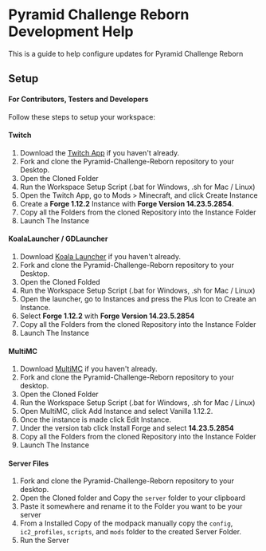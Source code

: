 # Pyramid Challenge Reborn Development Help

This is a guide to help configure updates for Pyramid Challenge Reborn

## Setup 

#### For Contributors, Testers and Developers
Follow these steps to setup your workspace:

#### Twitch
1) Download the [Twitch App](https://www.twitch.tv/downloads) if you haven't already.
2) Fork and clone the Pyramid-Challenge-Reborn repository to your Desktop.
3) Open the Cloned Folder
4) Run the Workspace Setup Script (.bat for Windows, .sh for Mac / Linux)
5) Open the Twitch App, go to Mods > Minecraft, and click Create Instance
6) Create a **Forge 1.12.2** Instance with **Forge Version 14.23.5.2854**.
7) Copy all the Folders from the cloned Repository into the Instance Folder
6) Launch The Instance


#### KoalaLauncher / GDLauncher
1) Download [Koala Launcher](https://koalalauncher.com/download) if you haven't already.
2) Fork and clone the Pyramid-Challenge-Reborn repository to your Desktop.
3) Open the Cloned Folded
4) Run the Workspace Setup Script (.bat for Windows, .sh for Mac / Linux)
5) Open the launcher, go to Instances and press the Plus Icon to Create an Instance.
6) Select **Forge 1.12.2** with **Forge Version 14.23.5.2854**
7) Copy all the Folders from the cloned Repository into the Instance Folder
8) Launch The Instance

#### MultiMC
1) Download [MultiMC](https://multimc.org) if you haven't already.
2) Fork and clone the Pyramid-Challenge-Reborn repository to your desktop.
3) Open the Cloned Folder
4) Run the Workspace Setup Script (.bat for Windows, .sh for Mac / Linux)
5) Open MultiMC, click Add Instance and select Vanilla 1.12.2.
6) Once the instance is made click Edit Instance.
7) Under the version tab click Install Forge and select **14.23.5.2854**
8) Copy all the Folders from the cloned Repository into the Instance Folder
9) Launch The Instance

#### Server Files
1) Fork and clone the Pyramid-Challenge-Reborn repository to your desktop.
2) Open the Cloned folder and Copy the `server` folder to your clipboard
3) Paste it somewhere and rename it to the Folder you want to be your server
4) From a Installed Copy of the modpack manually copy the `config`, `ic2_profiles`, `scripts`, and `mods` folder to the created Server Folder.
5) Run the Server

